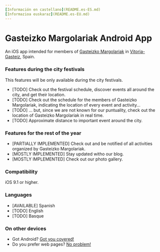 ```yaml
---
[Información en castellano](README.es-ES.md) 
[Informazioa euskaraz](README.es-EU.md)
---
```



# Gasteizko Margolariak Android App #

An iOS app intended for members of [Gasteizko Margolariak](https://margolariak.com/) in [Vitoria-Gasteiz](http://www.vitoria-gasteiz.org/), Spain.

### Features during the city festivals ###

This features will be only available during the city festivals.

* [TODO] Check out the festival schedule, discover events all around the city, and get their location.
* [TODO] Check out the schedule for the members of Gasteizko Margolariak, indicating the location of every event and activity...
* [TODO] ... but, since we are not known for our puntuality, check out the location of Gasteizko Margolariak in real time.
* [TODO] Approximate distance to important event around the city.


### Features for the rest of the year ###

* [PARTIALLY IMPLEMENTED] Check out and be notified of all activities organized by Gasteizko Margolariak.
* [MOSTLY IMPLEMENTED] Stay updated witho our blog.
* [MOSTLY IMPLEMENTED] Check out our photo gallery.


### Compatibility ###

iOS 9.1 or higher.


### Languages ###

* [AVAILABLE] Spanish
* [TODO] English
* [TODO] Basque


### On other devices ###

* Got Android? [Got you covered!](https://github.com/GasteizkoMargolariak/GasteizkoMargolariakApp) 
* Do you prefer web pages? [No problem!](https://github.com/GasteizkoMargolariak/GasteizkoMargolariakWeb)


